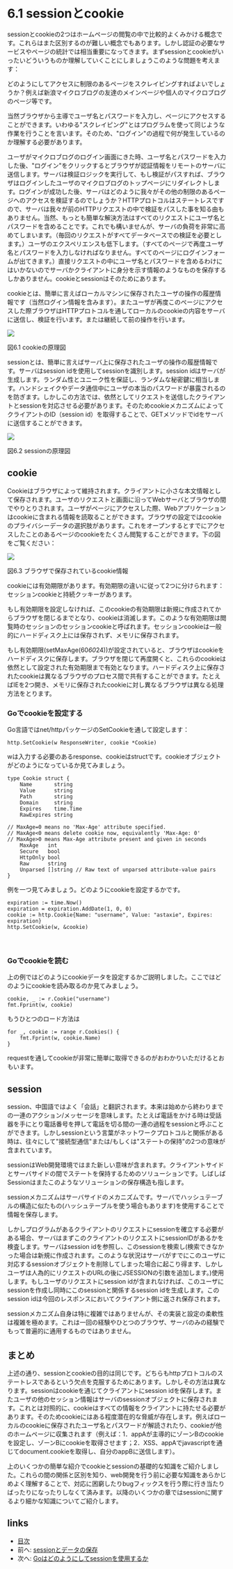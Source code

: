 # 6.1 sessionとcookie
sessionとcookieの2つはホームページの閲覧の中で比較的よくみかける概念です。これらはまた区別するのが難しい概念でもあります。しかし認証の必要なサービスやページの統計では相当重要になってきます。まずsessionとcookieがいったいどういうものか理解していくことにしましょうこのような問題を考えます：

どのようにしてアクセスに制限のあるページをスクレイピングすればよいでしょうか？例えば新浪マイクロブログの友達のメインページや個人のマイクロブログのページ等です。

当然ブラウザから主導でユーザ名とパスワードを入力し、ページにアクセスすることができます。いわゆる"スクレイピング"とはプログラムを使って同じような作業を行うことを言います。そのため、"ログイン"の過程で何が発生しているのか理解する必要があります。

ユーザがマイクロブログのログイン画面にきた時、ユーザ名とパスワードを入力した後、"ログイン"をクリックするとブラウザが認証情報をリモートのサーバに送信します。サーバは検証ロジックを実行して、もし検証がパスすれば、ブラウザはログインしたユーザのマイクロブログのトップページにリダイレクトします。ログインが成功した後、サーバはどのように我々がその他の制限のあるページへのアクセスを検証するのでしょうか？HTTPプロトコルはステートレスですので、サーバは我々が前のHTTPリクエストの中で検証をパスした事を知る由もありません。当然、もっとも簡単な解決方法はすべてのリクエストにユーザ名とパスワードを含めることです。これでも構いませんが、サーバの負荷を非常に高めてしまいます。（毎回のリクエストがすべてデータベースでの検証を必要とします。）ユーザのエクスペリエンスも低下します。（すべてのページで再度ユーザ名とパスワードを入力しなければなりません。すべてのページにログインフォームが出てきます。）直接リクエストの中にユーザ名とパスワードを含めるわけにはいかないのでサーバかクライアントに身分を示す情報のようなものを保存するしかありません。cookieとsessionはそのためにあります。

cookieとは、簡単に言えばローカルマシンに保存されたユーザの操作の履歴情報です（当然ログイン情報を含みます）。またユーザが再度このページにアクセスした際ブラウザはHTTPプロトコルを通してローカルのcookieの内容をサーバに送信し、検証を行います。または継続して前の操作を行います。

![](images/6.1.cookie2.png?raw=true)

図6.1 cookieの原理図

sessionとは、簡単に言えばサーバ上に保存されたユーザの操作の履歴情報です。サーバはsession idを使用してsessionを識別します。session idはサーバが生成します。ランダム性とユニーク性を保証し、ランダムな秘密鍵に相当します。ハンドシェイクやデータ通信中にユーザの本当のパスワードが暴露されるのを防ぎます。しかしこの方法では、依然としてリクエストを送信したクライアントとsessionを対応させる必要があります。そのためcookieメカニズムによってクライアントのID（session id）を取得することで、GETメソッドでidをサーバに送信することができます。

![](images/6.1.session.png?raw=true)

図6.2 sessionの原理図

## cookie
Cookieはブラウザによって維持されます。クライアントに小さな本文情報として保存されます。ユーザのリクエストと画面に沿ってWebサーバとブラウザの間でやりとりされます。ユーザがページにアクセスした際、Webアプリケーションはcookieに含まれる情報を読取ることができます。ブラウザの設定ではcookieのプライバシーデータの選択肢があります。これをオープンするとすでにアクセスしたことのあるページのcookieをたくさん閲覧することができます。下の図をご覧ください：

![](images/6.1.cookie.png?raw=true)

図6.3 ブラウザで保存されているcookie情報

cookieには有効期限があります。有効期限の違いに従って2つに分けられます：セッションcookieと持続クッキーがあります。

もし有効期限を設定しなければ、このcookieの有効期限は新規に作成されてからブラウザを閉じるまでとなり、cookieは消滅します。このような有効期限は閲覧時のセッションのセッションcookieと呼ばれます。セッションcookieは一般的にハードディスク上には保存されず、メモリに保存されます。

もし有効期限(setMaxAge(60*60*24))が設定されていると、ブラウザはcookieをハードディスクに保存します。ブラウザを閉じて再度開くと、これらのcookieは依然として設定された有効期限まで有効となります。ハードディスク上に保存されたcookieは異なるブラウザのプロセス間で共有することができます。たとえばIEを2つ開き、メモリに保存されたcookieに対し異なるブラウザは異なる処理方法をとります。
　　

### Goでcookieを設定する
Go言語ではnet/httpパッケージのSetCookieを通して設定します：

	http.SetCookie(w ResponseWriter, cookie *Cookie)

wは入力する必要のあるresponse、cookieはstructです。cookieオブジェクトがどのようになっているか見てみましょう。

	type Cookie struct {
		Name       string
		Value      string
		Path       string
		Domain     string
		Expires    time.Time
		RawExpires string

	// MaxAge=0 means no 'Max-Age' attribute specified.
	// MaxAge<0 means delete cookie now, equivalently 'Max-Age: 0'
	// MaxAge>0 means Max-Age attribute present and given in seconds
		MaxAge   int
		Secure   bool
		HttpOnly bool
		Raw      string
		Unparsed []string // Raw text of unparsed attribute-value pairs
	}

例を一つ見てみましょう。どのようにcookieを設定するかです。

	expiration := time.Now()
	expiration = expiration.AddDate(1, 0, 0)
	cookie := http.Cookie{Name: "username", Value: "astaxie", Expires: expiration}
	http.SetCookie(w, &cookie)

　　
### Goでcookieを読む
上の例ではどのようにcookieデータを設定するかご説明しました。ここではどのようにcookieを読み取るのか見てみましょう。

	cookie, _ := r.Cookie("username")
	fmt.Fprint(w, cookie)

もうひとつのロード方法は

	for _, cookie := range r.Cookies() {
		fmt.Fprint(w, cookie.Name)
	}

requestを通してcookieが非常に簡単に取得できるのがおわかりいただけるとおもいます。

## session

session、中国語ではよく「会話」と翻訳されます。本来は始めから終わりまでの一連のアクション/メッセージを意味します。たとえば電話をかける時は受話器を手にとり電話番号を押して電話を切る間の一連の過程をsessionと呼ぶことができます。しかしsessionという言葉がネットワークプロトコルと関係がある時は、往々にして"接続型通信"または/もしくは"ステートの保持"の2つの意味が含まれています。

sessionはWeb開発環境ではまた新しい意味が含まれます。クライアントサイドとサーバサイドの間でステートを保持するためのソリューションです。しばしばSessionはまたこのようなソリューションの保存構造も指します。

sessionメカニズムはサーバサイドのメカニズムです。サーバでハッシュテーブルの構造に似たもの(ハッシュテーブルを使う場合もあります)を使用することで情報を保存します。

しかしプログラムがあるクライアントのリクエストにsessionを確立する必要がある場合、サーバはまずこのクライアントのリクエストにsessionIDがあるかを検査します。サーバはsession idを参照し、このsessionを検索し(検索できなかった場合は新規に作成されます。このような状況はサーバがすでにこのユーザに対応するsessionオブジェクトを削除してしまった場合に起こり得ます、しかしユーザは人為的にリクエストのURLの後にJSESSIONの引数を追加します。)使用します。もしユーザのリクエストにsession idが含まれなければ、このユーザにsessionを作成し同時にこのsessionと関係するsession idを生成します。このsession idは今回のレスポンスにおいてクライアント側に返され保存されます。

sessionメカニズム自身は特に複雑ではありませんが、その実装と設定の柔軟性は複雑を極めます。これは一回の経験やひとつのブラウザ、サーバのみの経験でもって普遍的に通用するものではありません。

## まとめ

上述の通り、sessionとcookieの目的は同じです。どちらもhttpプロトコルのステートレスであるという欠点を克服するためにあります。しかしその方法は異なります。sessionはcookieを通じてクライアントにsession idを保存します。またユーザの他のセッション情報はサーバのsessionオブジェクトに保存されます。これとは対照的に、cookieはすべての情報をクライアントに持たせる必要があります。そのためcookieにはある程度潜在的な脅威が存在します。例えばローカルのcookieに保存されたユーザ名とパスワードが解読されたり、cookieが他のホームページに収集されます（例えば：1．appAが主導的にゾーンBのcookieを設定し、ゾーンBにcookieを取得させます；2．XSS、appAでjavascriptを通じてdocument.cookieを取得し、自分のappBに送信します）。


上のいくつかの簡単な紹介でcookieとsessionの基礎的な知識をご紹介しました。これらの間の関係と区別を知り、web開発を行う前に必要な知識をあらかじめよく理解することで、対応に困窮したりbugフィックスを行う際に行き当たりばったりになったりしなくて済みます。以降のいくつかの章ではsessionに関するより細かな知識についてご紹介します。

## links
   * [目次](<preface.md>)
   * 前へ: [sessionとデータの保存](<06.0.md>)
   * 次へ: [Goはどのようにしてsessionを使用するか](<06.2.md>)
